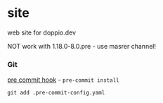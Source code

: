 # site

web site for doppio.dev

NOT work with 1.18.0-8.0.pre - use masrer channel!

### Git

[pre commit hook](https://pre-commit.com/) - `pre-commit install`

`git add .pre-commit-config.yaml`